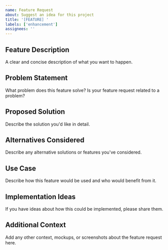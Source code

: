 ```yaml
---
name: Feature Request
about: Suggest an idea for this project
title: '[FEATURE] '
labels: ['enhancement']
assignees: ''
---
```


## Feature Description
A clear and concise description of what you want to happen.

## Problem Statement
What problem does this feature solve? Is your feature request related to a problem?

## Proposed Solution
Describe the solution you'd like in detail.

## Alternatives Considered
Describe any alternative solutions or features you've considered.

## Use Case
Describe how this feature would be used and who would benefit from it.

## Implementation Ideas
If you have ideas about how this could be implemented, please share them.

## Additional Context
Add any other context, mockups, or screenshots about the feature request here.